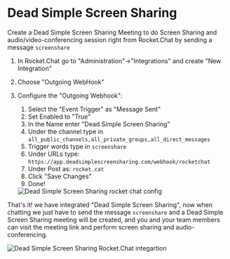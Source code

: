 # Dead Simple Screen Sharing

Create a Dead Simple Screen Sharing Meeting to do Screen Sharing and audio/video-conferencing session right from Rocket.Chat by sending a message `screenshare`

1. In Rocket.Chat go to "Administration"->"Integrations" and create "New Integration"
2. Choose "Outgoing WebHook"
3.  Configure the "Outgoing Webhook":

    1. Select the "Event Trigger" as "Message Sent"
    2. Set Enabled to "True"
    3. In the Name enter "Dead Simple Screen Sharing"
    4. Under the channel type in `all_public_channels,all_private_groups,all_direct_messages`
    5. Trigger words type in `screenshare`
    6. Under URLs type: `https://app.deadsimplescreensharing.com/webhook/rocketchat`
    7. Under Post as: `rocket.cat`
    8. Click "Save Changes"
    9. Done!

    <img src="https://www.deadsimplescreensharing.com/wp-content/uploads/2018/01/Screen-Shot-2018-01-12-at-7.37.15-PM-1024x839.png" alt="Dead Simple Screen Sharing rocket chat config" data-size="original">

That's it! we have integrated "Dead Simple Screen Sharing", now when chatting we just have to send the message `screenshare` and a Dead Simple Screen Sharing meeting will be created, and you and your team members can visit the meeting link and perform screen sharing and audio-conferencing.

![Dead Simple Screen Sharing Rocket.Chat integartion](https://www.deadsimplescreensharing.com/wp-content/uploads/2018/01/Screen-Shot-2018-01-12-at-7.40.07-PM-1024x453.png)
